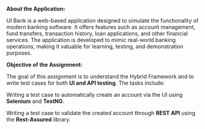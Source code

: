 **About the Application:**

UI Bank is a web-based application designed to simulate the functionality of modern banking software. It offers features such as account management, fund transfers, transaction history, loan applications, and other financial services. The application is developed to mimic real-world banking operations, making it valuable for learning, testing, and demonstration purposes.

**Objective of the Assignment:**

The goal of this assignment is to understand the Hybrid Framework and to write test cases for both **UI and API testing**. The tasks include:

Writing a test case to automatically create an account via the UI using **Selenium** and **TestNG**.

Writing a test case to validate the created account through **REST API** using the **Rest-Assured** library.

